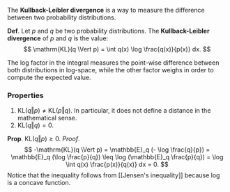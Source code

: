 The __Kullback-Leibler divergence__ is a way to measure the difference between two probability distributions.

__Def__. Let $p$ and $q$ be two probability distributions. The __Kullback-Leibler divergence__ of $p$ and $q$ is the value:
$$
\mathrm{KL}(q \Vert p) = \int q(x) \log \frac{q(x)}{p(x)} dx.
$$

The log factor in the integral measures the point-wise difference between both distributions in log-space, while the other factor weighs in order to compute the expected value.

### Properties

1. $\mathrm{KL}(q \Vert p) \neq \mathrm{KL}(p \Vert q)$. In particular, it does not define a distance in the mathematical sense.
2. $\mathrm{KL}(q \Vert q) = 0$.

__Prop__. $\mathrm{KL}(q \Vert p) \geq 0$.
_Proof_.
$$
-\mathrm{KL}(q \Vert p) = \mathbb{E}_q (- \log \frac{q}{p}) = \mathbb{E}_q (\log \frac{p}{q}) \leq \log (\mathbb{E}_q \frac{p}{q}) = \log \int q(x) \frac{p(x)}{q(x)} dx = 0.
$$
Notice that the inequality follows from [[Jensen's inequality]] because $\log$ is a concave function.